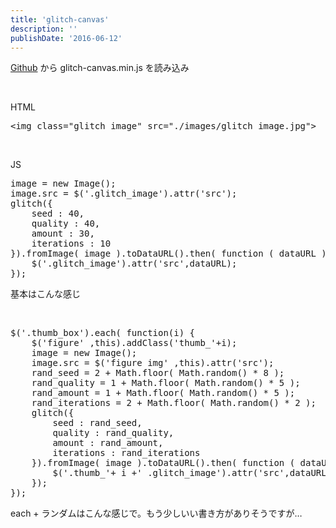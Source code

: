 ```yaml
---
title: 'glitch-canvas'
description: ''
publishDate: '2016-06-12'
---
```


<p><a href="https://github.com/snorpey/glitch-canvas">Github</a> から glitch-canvas.min.js を読み込み</p>
<p>&nbsp;</p>
<p>HTML</p>
<pre class="brush: xml; title: ; notranslate" title="">&lt;img class="glitch_image" src="./images/glitch_image.jpg"&gt;
</pre>
<p>&nbsp;</p>
<p>JS</p>
<pre class="brush: jscript; title: ; notranslate" title="">image = new Image();
image.src = $('.glitch_image').attr('src');
glitch({
	seed : 40,
	quality : 40,
	amount : 30,
	iterations : 10
}).fromImage( image ).toDataURL().then( function ( dataURL ) {
	$('.glitch_image').attr('src',dataURL);
});
</pre>
<p>基本はこんな感じ</p>
<p>&nbsp;</p>
<pre class="brush: jscript; title: ; notranslate" title="">$('.thumb_box').each( function(i) {
	$('figure' ,this).addClass('thumb_'+i);
	image = new Image();
	image.src = $('figure img' ,this).attr('src');
	rand_seed = 2 + Math.floor( Math.random() * 8 );
	rand_quality = 1 + Math.floor( Math.random() * 5 );
	rand_amount = 1 + Math.floor( Math.random() * 5 );
	rand_iterations = 2 + Math.floor( Math.random() * 2 );
	glitch({
		seed : rand_seed,
		quality : rand_quality,
		amount : rand_amount,
		iterations : rand_iterations
	}).fromImage( image ).toDataURL().then( function ( dataURL ) {
		$('.thumb_'+ i +' .glitch_image').attr('src',dataURL);
	});
});
</pre>
<p>each + ランダムはこんな感じで。もう少しいい書き方がありそうですが…</p>
